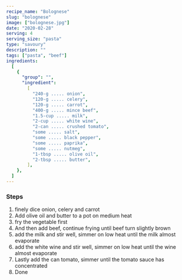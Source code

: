 ```yaml
---
recipe_name: "Bolognese"
slug: "bolognese"
image: ["bolognese.jpg"]
date: "2020-02-28"
serving: 4
serving_size: "pasta"
type: "savoury"
description: ""
tags: ["pasta", "beef"]
ingredients:
  [
    {
      "group": "",
      "ingredient":
        [
          "240-g ..... onion",
          "120-g ..... celery",
          "120-g ..... carrot",
          "400-g ..... mince beef",
          "1.5-cup ..... milk",
          "2-cup ..... white wine",
          "2-can ..... crushed tomato",
          "some ..... salt",
          "some ..... black pepper",
          "some ..... paprika",
          "some ..... nutmeg",
          "1-tbsp ..... olive oil",
          "2-tbsp ..... butter",
        ],
    },
  ]
---
```


### Steps

1. finely dice onion, celery and carrot
2. Add olive oil and butter to a pot on medium heat
3. fry the vegetable first
4. And then add beef, continue frying until beef turn slightly brown
5. add the milk and stir well, simmer on low heat until the milk almost evaporate
6. add the white wine and stir well, simmer on low heat until the wine almost evaporate
7. Lastly add the can tomato, simmer until the tomato sauce has concentrated
8. Done
